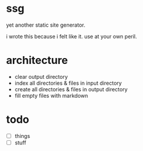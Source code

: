 # ssg
yet another static site generator.

i wrote this because i felt like it.
use at your own peril.

# architecture
- clear output directory
- index all directories & files in input directory
- create all directories & files in output directory
- fill empty files with markdown

# todo
- [ ] things
- [ ] stuff
